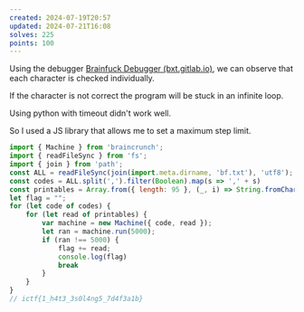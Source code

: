 ```yaml
---
created: 2024-07-19T20:57
updated: 2024-07-21T16:08
solves: 225
points: 100
---
```


Using the debugger [Brainfuck Debugger (bxt.gitlab.io)](https://bxt.gitlab.io/brainfuck-debugger/), we can observe that each character is checked individually.

If the character is not correct the program will be stuck in an infinite loop.

Using python with timeout didn't work well.

So I used a JS library that allows me to set a maximum step limit.

```js
import { Machine } from 'braincrunch';
import { readFileSync } from 'fs';
import { join } from 'path';
const ALL = readFileSync(join(import.meta.dirname, 'bf.txt'), 'utf8');
const codes = ALL.split(',').filter(Boolean).map(s => ',' + s)
const printables = Array.from({ length: 95 }, (_, i) => String.fromCharCode(i + 32));
let flag = "";
for (let code of codes) {
    for (let read of printables) {
        var machine = new Machine({ code, read });
        let ran = machine.run(5000);
        if (ran !== 5000) {
            flag += read;
            console.log(flag)
            break
        }
    }
}
// ictf{1_h4t3_3s0l4ng5_7d4f3a1b}
```
